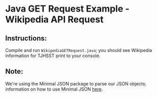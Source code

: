 # Java GET Request Example - Wikipedia API Request

## Instructions: 

Compile and run `WikipediaGETRequest.java`; you should see Wikipedia information for TJHSST print to your console.

## Note: 

We're using the Minimal JSON package to parse our JSON objects; information on how to use Minimal JSON [here](https://github.com/ralfstx/minimal-json).
